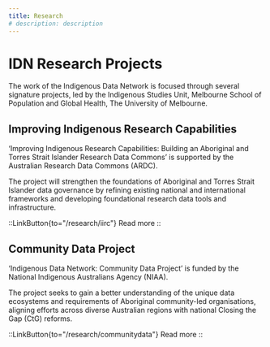 ```yaml
---
title: Research
# description: description
---
```


# IDN Research Projects
The work of the Indigenous Data Network is focused through several signature projects, led by the Indigenous Studies Unit, Melbourne School of Population and Global Health, The University of Melbourne.

## Improving Indigenous Research Capabilities
‘Improving Indigenous Research Capabilities: Building an Aboriginal and Torres Strait Islander Research Data Commons’ is supported by the Australian Research Data Commons (ARDC).  

The project will strengthen the foundations of Aboriginal and Torres Strait Islander data governance by refining existing national and international frameworks and developing foundational research data tools and infrastructure. 

::LinkButton{to="/research/iirc"}
Read more
::

## Community Data Project
‘Indigenous Data Network: Community Data Project’ is funded by the National Indigenous Australians Agency (NIAA). 

The project seeks to gain a better understanding of the unique data ecosystems and requirements of Aboriginal community-led organisations, aligning efforts across diverse Australian regions with national Closing the Gap (CtG) reforms.

::LinkButton{to="/research/communitydata"}
Read more
::

